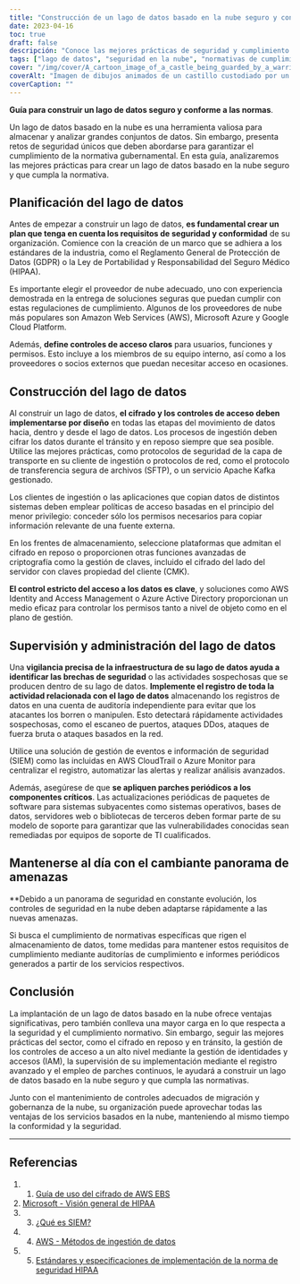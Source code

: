 ```yaml
---
title: "Construcción de un lago de datos basado en la nube seguro y conforme a la normativa: Buenas prácticas para proteger los datos almacenados"
date: 2023-04-16
toc: true
draft: false
descripción: "Conoce las mejores prácticas de seguridad y cumplimiento normativo a la hora de planificar, construir y gestionar lagos de datos basados en la nube en esta completa guía."
tags: ["lago de datos", "seguridad en la nube", "normativas de cumplimiento", "controles de acceso", "cifrado", "AWS", "Azure", "HIPAA", "GDPR", "monitorización", "parches", "ciberseguridad", "solución SIEM", "equipos de soporte de TI", "panorama de amenazas", "migración a la nube", "gobierno de la nube"].
cover: "/img/cover/A_cartoon_image_of_a_castle_being_guarded_by_a_warrior.png"
coverAlt: "Imagen de dibujos animados de un castillo custodiado por un caballero guerrero, que simboliza el concepto de protección sólida para un almacenamiento seguro y conforme a las normas basadas en la nube"
coverCaption: ""
---
```


**Guía para construir un lago de datos seguro y conforme a las normas**.

Un lago de datos basado en la nube es una herramienta valiosa para almacenar y analizar grandes conjuntos de datos. Sin embargo, presenta retos de seguridad únicos que deben abordarse para garantizar el cumplimiento de la normativa gubernamental. En esta guía, analizaremos las mejores prácticas para crear un lago de datos basado en la nube seguro y que cumpla la normativa.

## Planificación del lago de datos

Antes de empezar a construir un lago de datos, **es fundamental crear un plan que tenga en cuenta los requisitos de seguridad y conformidad** de su organización. Comience con la creación de un marco que se adhiera a los estándares de la industria, como el Reglamento General de Protección de Datos (GDPR) o la Ley de Portabilidad y Responsabilidad del Seguro Médico (HIPAA).

Es importante elegir el proveedor de nube adecuado, uno con experiencia demostrada en la entrega de soluciones seguras que puedan cumplir con estas regulaciones de cumplimiento. Algunos de los proveedores de nube más populares son Amazon Web Services (AWS), Microsoft Azure y Google Cloud Platform.

Además, **define controles de acceso claros** para usuarios, funciones y permisos. Esto incluye a los miembros de su equipo interno, así como a los proveedores o socios externos que puedan necesitar acceso en ocasiones.

## Construcción del lago de datos

Al construir un lago de datos, **el cifrado y los controles de acceso deben implementarse por diseño** en todas las etapas del movimiento de datos hacia, dentro y desde el lago de datos. Los procesos de ingestión deben cifrar los datos durante el tránsito y en reposo siempre que sea posible. Utilice las mejores prácticas, como protocolos de seguridad de la capa de transporte en su cliente de ingestión o protocolos de red, como el protocolo de transferencia segura de archivos (SFTP), o un servicio Apache Kafka gestionado.

Los clientes de ingestión o las aplicaciones que copian datos de distintos sistemas deben emplear políticas de acceso basadas en el principio del menor privilegio: conceder sólo los permisos necesarios para copiar información relevante de una fuente externa.

En los frentes de almacenamiento, seleccione plataformas que admitan el cifrado en reposo o proporcionen otras funciones avanzadas de criptografía como la gestión de claves, incluido el cifrado del lado del servidor con claves propiedad del cliente (CMK).

**El control estricto del acceso a los datos es clave**, y soluciones como AWS Identity and Access Management o Azure Active Directory proporcionan un medio eficaz para controlar los permisos tanto a nivel de objeto como en el plano de gestión.

## Supervisión y administración del lago de datos

Una **vigilancia precisa de la infraestructura de su lago de datos ayuda a identificar las brechas de seguridad** o las actividades sospechosas que se producen dentro de su lago de datos. **Implemente el registro de toda la actividad relacionada con el lago de datos** almacenando los registros de datos en una cuenta de auditoría independiente para evitar que los atacantes los borren o manipulen. Esto detectará rápidamente actividades sospechosas, como el escaneo de puertos, ataques DDos, ataques de fuerza bruta o ataques basados en la red.

Utilice una solución de gestión de eventos e información de seguridad (SIEM) como las incluidas en AWS CloudTrail o Azure Monitor para centralizar el registro, automatizar las alertas y realizar análisis avanzados.

Además, asegúrese de que **se apliquen parches periódicos a los componentes críticos**. Las actualizaciones periódicas de paquetes de software para sistemas subyacentes como sistemas operativos, bases de datos, servidores web o bibliotecas de terceros deben formar parte de su modelo de soporte para garantizar que las vulnerabilidades conocidas sean remediadas por equipos de soporte de TI cualificados.

## Mantenerse al día con el cambiante panorama de amenazas

**Debido a un panorama de seguridad en constante evolución, los controles de seguridad en la nube deben adaptarse rápidamente a las nuevas amenazas.

Si busca el cumplimiento de normativas específicas que rigen el almacenamiento de datos, tome medidas para mantener estos requisitos de cumplimiento mediante auditorías de cumplimiento e informes periódicos generados a partir de los servicios respectivos.

## Conclusión

La implantación de un lago de datos basado en la nube ofrece ventajas significativas, pero también conlleva una mayor carga en lo que respecta a la seguridad y el cumplimiento normativo. Sin embargo, seguir las mejores prácticas del sector, como el cifrado en reposo y en tránsito, la gestión de los controles de acceso a un alto nivel mediante la gestión de identidades y accesos (IAM), la supervisión de su implementación mediante el registro avanzado y el empleo de parches continuos, le ayudará a construir un lago de datos basado en la nube seguro y que cumpla las normativas.

Junto con el mantenimiento de controles adecuados de migración y gobernanza de la nube, su organización puede aprovechar todas las ventajas de los servicios basados en la nube, manteniendo al mismo tiempo la conformidad y la seguridad.

_______

## Referencias

1. 1. [Guía de uso del cifrado de AWS EBS](https://docs.aws.amazon.com/AWSEC2/latest/UserGuide/AMIEncryption.html)
2. [Microsoft - Visión general de HIPAA](https://learn.microsoft.com/en-us/azure/compliance/offerings/offering-hipaa-us)
3. 3. [¿Qué es SIEM?](https://www.varonis.com/blog/what-is-siem)
4. 4. [AWS - Métodos de ingestión de datos](https://docs.aws.amazon.com/whitepapers/latest/building-data-lakes/data-ingestion-methods.html)
5. 5. [Estándares y especificaciones de implementación de la norma de seguridad HIPAA](https://www.hhs.gov/hipaa/for-professionals/security/laws-regulations/index.html)